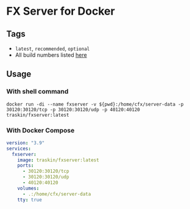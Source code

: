 # FX Server for Docker

## Tags

- `latest`, `recommended`, `optional`
- All build numbers listed [here](https://hub.docker.com/r/traskin/fxserver/tags)

## Usage

### With shell command
```shell
docker run -di --name fxserver -v ${pwd}:/home/cfx/server-data -p 30120:30120/tcp -p 30120:30120/udp -p 40120:40120 traskin/fxserver:latest
```

### With Docker Compose
```yaml
version: "3.9"
services:
  fxserver:
    image: traskin/fxserver:latest
    ports:
      - 30120:30120/tcp
      - 30120:30120/udp
      - 40120:40120
    volumes:
      - .:/home/cfx/server-data
    tty: true
```
